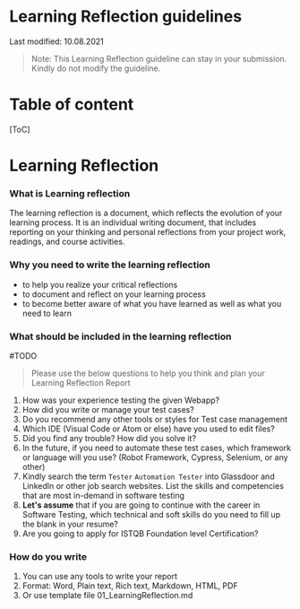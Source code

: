 
# Learning Reflection guidelines

Last modified: 10.08.2021

> Note: This Learning Reflection guideline can stay in your submission. Kindly do not modify the guideline.

# Table of content
[ToC]

# Learning Reflection

### What is Learning reflection
The learning reflection is a  document, which reflects the evolution of your learning process. It is an individual writing document, that includes reporting on your thinking and personal reflections from your project work, readings, and course activities.

### Why you need to write the learning reflection
- to help you realize your critical reflections
- to document and reflect on your learning process 
- to become better aware of what you have learned as well as what you need to learn

### What should be included in the learning reflection

#TODO
>Please use the below questions to help you think and plan your Learning Reflection Report
1. How was your experience testing the given Webapp?
2. How did you write or manage your test cases?
3. Do you recommend any other tools or styles for Test case management
4. Which IDE (Visual Code or Atom or else) have you used to edit files?
5. Did you find any trouble? How did you solve it?
6. In the future, if you need to automate these test cases, which framework or language will you use? (Robot Framework, Cypress, Selenium, or any other)
7. Kindly search the term `Tester` `Automation Tester` into Glassdoor and LinkedIn or other job search websites. List the skills and competencies that are most in-demand in software testing
8. **Let's assume** that if you are going to continue with the career in Software Testing, which technical and soft skills do you need to fill up the blank in your resume?
9. Are you going to apply for ISTQB Foundation level Certification?

### How do you write
1. You can use any tools to write your report
2. Format: Word, Plain text, Rich text, Markdown, HTML, PDF
3. Or use template file 01_LearningReflection.md

